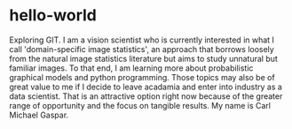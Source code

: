 # hello-world
Exploring GIT.
I am a vision scientist who is currently interested in what I call 'domain-specific image statistics', an approach that borrows loosely from the natural image statistics literature but aims to study unnatural but familiar images. To that end, I am learning more about probabilistic graphical models and python programming. Those topics may also be of great value to me if I decide to leave acadamia and enter into industry as a data scientist. That is an attractive option right now because of the greater range of opportunity and the focus on tangible results. My name is Carl Michael Gaspar.
